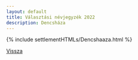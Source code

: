 ```yaml
---
layout: default
title: Választási névjegyzék 2022
description: Dencsháza
---
```


{% include settlementHTMLs/Dencshaaza.html %}

[Vissza](./)